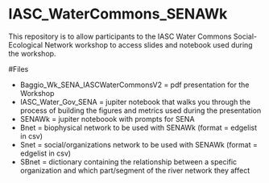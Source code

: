 # IASC_WaterCommons_SENAWk

This repository is to allow participants to the IASC Water Commons Social-Ecological Network workshop to access slides and notebook used during the workshop.

#Files
- Baggio_Wk_SENA_IASCWaterCommonsV2 = pdf presentation for the Workshop
- IASC_Water_Gov_SENA = jupiter notebook that walks you through the process of building the figures and metrics used during the presentation
- SENAWk = jupiter noteboook with prompts for SENA
- Bnet = biophysical network to be used with SENAWk (format = edgelist in csv)
- Snet = social/organizations network to be used with SENAWk (format = edgelist in csv)
- SBnet = dictionary containing the relationship between a specific organization and which part/segment of the river network they affect
